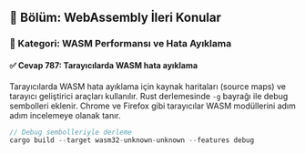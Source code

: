 ## 📘 Bölüm: WebAssembly İleri Konular  
### 🔹 Kategori: WASM Performansı ve Hata Ayıklama  
#### ✅ Cevap 787: Tarayıcılarda WASM hata ayıklama

Tarayıcılarda WASM hata ayıklama için kaynak haritaları (source maps) ve tarayıcı geliştirici araçları kullanılır. Rust derlemesinde `-g` bayrağı ile debug sembolleri eklenir. Chrome ve Firefox gibi tarayıcılar WASM modüllerini adım adım incelemeye olanak tanır.

```rust
// Debug sembolleriyle derleme
cargo build --target wasm32-unknown-unknown --features debug
```
